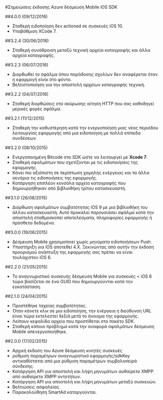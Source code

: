 <properties
    pageTitle="Azure δέσμευση Mobile iOS σημειώσεις έκδοσης SDK | Microsoft Azure"
    description="Πιο πρόσφατες ενημερώσεις και διαδικασίες για iOS SDK για δέσμευση Mobile Azure"
    services="mobile-engagement"
    documentationCenter="mobile"
    authors="piyushjo"
    manager="erikre"
    editor="" />

<tags
    ms.service="mobile-engagement"
    ms.workload="mobile"
    ms.tgt_pltfrm="mobile-ios"
    ms.devlang="objective-c"
    ms.topic="article"
    ms.date="09/12/2016"
    ms.author="piyushjo" />

#<a name="azure-mobile-engagement-ios-sdk-release-notes"></a>Σημειώσεις έκδοσης Azure δέσμευση Mobile iOS SDK

##<a name="400-09122016"></a>4.0.0 (09/12/2016)

-   Σταθερή ειδοποίηση δεν actioned σε συσκευές iOS 10.
-   Υποβάθμιση XCode 7.

##<a name="324-06302016"></a>3.2.4 (30/06/2016)

-   Σταθερή συνάθροιση μεταξύ τεχνική αρχεία καταγραφής και άλλα αρχεία καταγραφής.

##<a name="323-06072016"></a>3.2.3 (06/07/2016)

-   Διορθωθεί το σφάλμα όπου παράδοσης σχολίων δεν αναφέρεται όταν η εφαρμογή είναι στο φόντο.
-   Βελτιστοποίηση για την αποστολή αρχείων καταγραφής τεχνική.

##<a name="322-04072016"></a>3.2.2 (04/07/2016)

-   Σταθερή διορθώσεις στο ακύρωσης αίτηση HTTP που σας καθοδηγεί μερικές φορές σφάλμα.

##<a name="321-12112015"></a>3.2.1 (11/12/2015)

-   Σταθερή την καθυστέρηση κατά την ενεργοποίηση μιας νέας περιόδου λειτουργίας εφαρμογής από μια ειδοποίηση με πολλά επίπεδα συνδέσεων

##<a name="320-10082015"></a>3.2.0 (08/10/2015)

-   Ενεργοποιημένη Bitcode στο SDK ώστε να λειτουργεί με **Xcode 7**.
-   Σταθερή σφαλμάτων που σχετίζονται με τις ειδοποιήσεις της εφαρμογής.
-   Κάνει πιο αξιόπιστη σε περίπτωση χαμηλής ενέργειας και τα άλλα σενάρια τις ειδοποιήσεις της εφαρμογής.
-   Κατάργηση επιπλέον κονσόλα αρχεία καταγραφής που δημιουργήθηκαν από βιβλιοθήκη τρίτου κατασκευαστή.

##<a name="310-08262015"></a>3.1.0 (26/08/2015)

-   Διόρθωση σφαλμάτων συμβατότητας iOS 9 με μια βιβλιοθήκη του άλλου κατασκευαστή. Αυτό προκαλεί παρουσιάσει σφάλμα κατά την αποστολή σταθμοσκοπεί αποτελέσματα, πληροφορίες εφαρμογής ή πρόσθετα δεδομένα.

##<a name="300-06192015"></a>3.0.0 (19/06/2015)

-   Δέσμευση Mobile χρησιμοποιεί χωρίς μηνύματα ειδοποιήσεων Push.
-   Υποστήριξη για iOS αποτεθεί 4.X. Ξεκινώντας από αυτήν την έκδοση προορισμού ανάπτυξη της εφαρμογής σας πρέπει να είναι τουλάχιστον iOS 6.

##<a name="220-05212015"></a>2.2.0 (21/05/2015)

-   Το αναγνωριστικό συσκευής δέσμευση Mobile για συσκευές < iOS 6 τώρα βασίζεται σε ένα GUID που δημιουργούνται κατά την εγκατάσταση.

##<a name="210-04242015"></a>2.1.0 (24/04/2015)

-   Προστέθηκε ταχείας συμβατότητας.
-   Όταν κάνετε κλικ σε μια ειδοποίηση, την ενέργεια η διεύθυνση URL είναι τώρα εκτελεστεί δεξιά μετά το άνοιγμα της εφαρμογής.
-   Λείπουν κεφαλίδα αρχείο που προστίθεται στο πακέτο SDK.
-   Σταθερή κάποιο πρόβλημα κατά την αναφορά σφαλμάτων δέσμευση Mobile απενεργοποιήθηκε.

##<a name="200-02172015"></a>2.0.0 (17/02/2015)

-   Αρχική έκδοση του Azure δέσμευση κινητές συσκευές
-   ρύθμιση παραμέτρων αναγνωριστικό εφαρμογής/sdkKey αντικαθίσταται από μια ρύθμιση παραμέτρων συμβολοσειρά σύνδεσης.
-   Κατάργηση API για αποστολή και λήψη μηνυμάτων αυθαίρετο XMPP από αυθαίρετο XMPP οντοτήτων.
-   Κατάργηση API για αποστολή και λήψη μηνυμάτων μεταξύ συσκευών.
-   Βελτιώσεις ασφαλείας.
-   Παρακολούθηση SmartAd καταργούνται.

